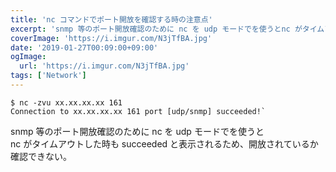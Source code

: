 ```yaml
---
title: 'nc コマンドでポート開放を確認する時の注意点'
excerpt: 'snmp 等のポート開放確認のために nc を udp モードでを使うとnc がタイムアウトした時も succeeded と表示されるため、開放されているか確認できない。'
coverImage: 'https://i.imgur.com/N3jTfBA.jpg'
date: '2019-01-27T00:09:00+09:00'
ogImage:
  url: 'https://i.imgur.com/N3jTfBA.jpg'
tags: ['Network']
---
```


```
$ nc -zvu xx.xx.xx.xx 161
Connection to xx.xx.xx.xx 161 port [udp/snmp] succeeded!`
```

snmp 等のポート開放確認のために nc を udp モードでを使うと  
nc がタイムアウトした時も succeeded と表示されるため、開放されているか確認できない。